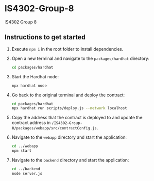  # IS4302-Group-8
IS4302 Group 8

## Instructions to get started

1. Execute `npm i` in the root folder to install dependencies.

2. Open a new terminal and navigate to the `packages/hardhat` directory:
    ```bash
    cd packages/hardhat
    ```

3. Start the Hardhat node:
    ```bash
    npx hardhat node
    ```

4. Go back to the original terminal and deploy the contract:
    ```bash
    cd packages/hardhat
    npx hardhat run scripts/deploy.js --network localhost
    ```

5. Copy the address that the contract is deployed to and update the contract address in `/IS4302-Group-8/packages/webapp/src/contractConfig.js`.

6. Navigate to the `webapp` directory and start the application:
    ```bash
    cd ../webapp
    npm start
    ```

7. Navigate to the `backend` directory and start the application:
    ```bash
    cd ../backend
    node server.js
    ```
